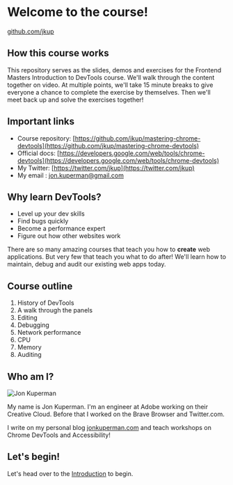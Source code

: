 # Welcome to the course!

[github.com/jkup](https://github.com/jkup)

## How this course works

This repository serves as the slides, demos and exercises for the Frontend Masters Introduction to DevTools course. We'll walk through the content together on video. At multiple points, we'll take 15 minute breaks to give everyone a chance to complete the exercise by themselves. Then we'll meet back up and solve the exercises together!

## Important links

- Course repository: [https://github.com/jkup/mastering-chrome-devtools](https://github.com/jkup/mastering-chrome-devtools)
- Official docs: [https://developers.google.com/web/tools/chrome-devtools](https://developers.google.com/web/tools/chrome-devtools)
- My Twitter: [https://twitter.com/jkup](https://twitter.com/jkup)
- My email : [jon.kuperman@gmail.com](mailto:jon.kuperman@gmail.com)

## Why learn DevTools?

- Level up your dev skills
- Find bugs quickly
- Become a performance expert
- Figure out how other websites work

There are so many amazing courses that teach you how to **create** web applications. But very few that teach you what to do after! We'll learn how to maintain, debug and audit our existing web apps today.

## Course outline

1. History of DevTools
1. A walk through the panels
1. Editing
1. Debugging
1. Network performance
1. CPU
1. Memory
1. Auditing

## Who am I?

![Jon Kuperman](../public/jon.jpeg)

My name is Jon Kuperman. I'm an engineer at Adobe working on their Creative Cloud. Before that I worked on the Brave Browser and Twitter.com.

I write on my personal blog [jonkuperman.com](https://jonkuperman.com) and teach workshops on Chrome DevTools and Accessibility!

## Let's begin!

Let's head over to the [Introduction](/lesson/Introduction) to begin.
